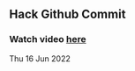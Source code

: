 
 ## Hack Github Commit 
 ### Watch video <a href="https://www.youtube.com">here</a> 
 Thu 16 Jun 2022 
